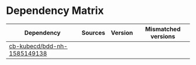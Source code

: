 # Dependency Matrix

Dependency | Sources | Version | Mismatched versions
---------- | ------- | ------- | -------------------
[cb-kubecd/bdd-nh-1585149138](https://github.com/cb-kubecd/bdd-nh-1585149138.git) |  | []() | 
